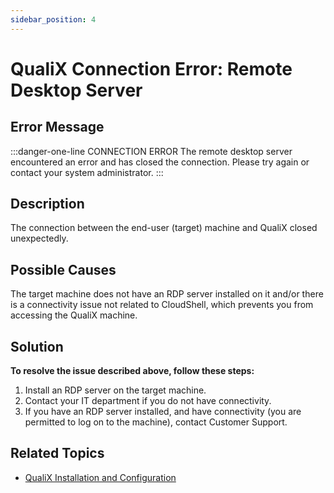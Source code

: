 ```yaml
---
sidebar_position: 4
---
```


# QualiX Connection Error: Remote Desktop Server

## Error Message

:::danger-one-line
CONNECTION ERROR The remote desktop server encountered an error and has closed the connection. Please try again or contact your system administrator.
:::
## Description

The connection between the end-user (target) machine and QualiX closed unexpectedly.

## Possible Causes

The target machine does not have an RDP server installed on it and/or there is a connectivity issue not related to CloudShell, which prevents you from accessing the QualiX machine.

## Solution

**To resolve the issue described above, follow these steps:**

1. Install an RDP server on the target machine.
2. Contact your IT department if you do not have connectivity.
3. If you have an RDP server installed, and have connectivity (you are permitted to log on to the machine), contact Customer Support.

## Related Topics

- [QualiX Installation and Configuration](https://help.quali.com/Online%20Help/0.0/Portal/Content/QualiX/Qualix.htm)
